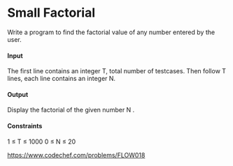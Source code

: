 # Small Factorial

Write a program to find the factorial value of any number entered by the user.

#### Input

The first line contains an integer T, total number of testcases. Then follow T 
lines, each line contains an integer N.

#### Output

Display the factorial of the given number N .

#### Constraints

1 ≤ T ≤ 1000
0 ≤ N ≤ 20

https://www.codechef.com/problems/FLOW018
